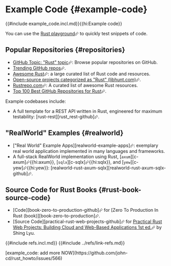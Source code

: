 # Example Code {#example-code}

{{#include example_code.incl.md}}{{hi:Example code}}

You can use the [Rust playground](https://play.rust-lang.org/?version=stable&mode=debug&edition=2024)⮳ to quickly test snippets of code.

## Popular Repositories {#repositories}

- [GitHub Topic: "Rust" topic](https://github.com/topics/rust)⮳: Browse popular repositories on GitHub.
- [Trending GitHub repos](https://github.com/trending/rust)⮳.
- [Awesome Rust](https://github.com/rust-unofficial/awesome-rust)⮳: a large curated list of Rust code and resources.
- [Open-source projects categorized as "Rust" (libhunt.com)](https://www.libhunt.com/topic/rust)⮳.
- [Rustrepo.com](https://rustrepo.com/)⮳: A curated list of awesome Rust resources.
- [Top 100 Best GitHub Repositories for Rust](https://bestofgit.codes/repositories/languages/rust)⮳.

Example codebases include:

- A full template for a REST API written in Rust, engineered for maximum testability: [rust-rest][rust_rest-github]⮳.

## "RealWorld" Examples {#realworld}

- ["Real World" Example Apps][realworld-example-apps]⮳: exemplary real world application implemented in many languages and frameworks.
- A full-stack RealWorld implementation using Rust, [`axum`][c-axum]⮳{{hi:axum}}, [`sqlx`][c-sqlx]⮳{{hi:sqlx}}, and [`yew`][c-yew]⮳{{hi:yew}}: [realworld-rust-axum-sqlx][realworld-rust-axum-sqlx-github]⮳.

## Source Code for Rust Books {#rust-book-source-code}

- [Code][book-zero-to-production-github]⮳ for [Zero To Production In Rust (book)][book-zero-to-production]⮳.
- [Source Code][practical-rust-web-projects-github]⮳ for [Practical Rust Web Projects: Building Cloud and Web-Based Applications 1st ed.](https://www.amazon.com/Practical-Rust-Web-Projects-Applications/dp/1484265882)⮳ by Shing Lyu.

{{#include refs.incl.md}}
{{#include ../refs/link-refs.md}}

<div class="hidden">
[example_code: add more NOW](https://github.com/john-cd/rust_howto/issues/566)
</div>
